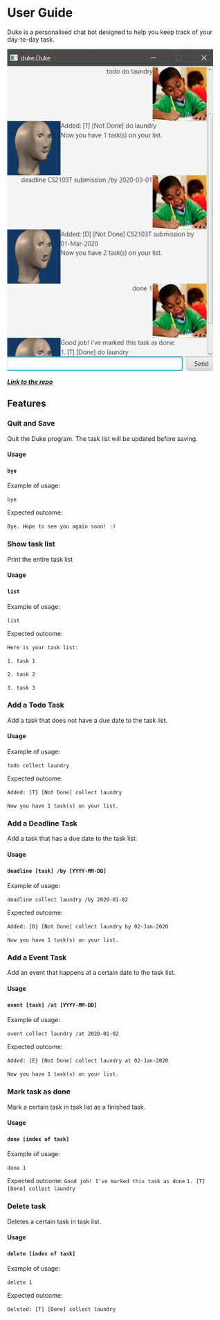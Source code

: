 # User Guide
Duke is a personalised chat bot designed to help you keep track of your day-to-day task.

![The GUI of duke](./Ui.png)

**_[Link to the repo](https://github.com/kschiew/duke)_**
## Features 

### Quit and Save
Quit the Duke program. The task list will be updated before saving.

#### Usage

#### `bye`

Example of usage: 

`bye`

Expected outcome:

`Bye. Hope to see you again soon! :)`

### Show task list
Print the entire task list
#### Usage

#### `list`
Example of usage:

`list`

Expected outcome:

`Here is your task list:`

`1. task 1`

`2. task 2`

`3. task 3`

### Add a Todo Task
Add a task that does not have a due date to the task list.
#### Usage
Example of usage:

`todo collect laundry`

Expected outcome:

`Added: [T} [Not Done] collect laundry`

`Now you have 1 task(s) on your list.`

### Add a Deadline Task
Add a task that has a due date to the task list.
#### Usage
#### `deadline [task] /by [YYYY-MM-DD]`
Example of usage:

`deadline collect laundry /by 2020-01-02`

Expected outcome:

`Added: [D} [Not Done] collect laundry by 02-Jan-2020`

`Now you have 1 task(s) on your list.`

### Add a Event Task
Add an event that happens at a certain date to the task list.
#### Usage
#### `event [task] /at [YYYY-MM-DD]`
Example of usage:

`event collect laundry /at 2020-01-02`

Expected outcome:

`Added: [E} [Not Done] collect laundry at 02-Jan-2020`

`Now you have 1 task(s) on your list.`

### Mark task as done
Mark a certain task in task list as a finished task.
#### Usage
#### `done [index of task]`
Example of usage:

`done 1`

Expected outcome:
`Good job! I've marked this task as done`
`1. [T] [Done] collect laundry`

### Delete task
Deletes a certain task in task list.
#### Usage
#### `delete [index of task]`
Example of usage:

`delete 1`

Expected outcome:

`Deleted: [T] [Done] collect laundry`
